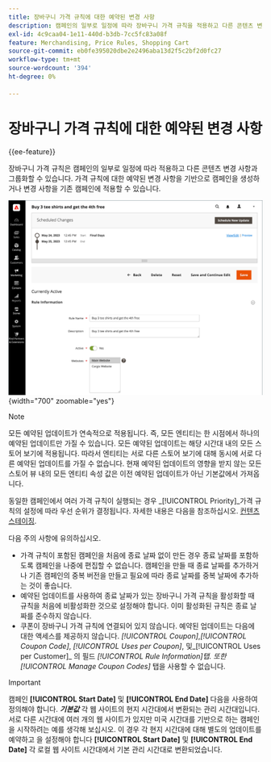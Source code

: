 ```yaml
---
title: 장바구니 가격 규칙에 대한 예약된 변경 사항
description: 캠페인의 일부로 일정에 따라 장바구니 가격 규칙을 적용하고 다른 콘텐츠 변경 사항과 그룹화하는 방법을 알아봅니다.
exl-id: 4c9caa04-1e11-440d-b3db-7cc5fc83a08f
feature: Merchandising, Price Rules, Shopping Cart
source-git-commit: eb0fe395020dbe2e2496aba13d2f5c2bf2d0fc27
workflow-type: tm+mt
source-wordcount: '394'
ht-degree: 0%

---
```


# 장바구니 가격 규칙에 대한 예약된 변경 사항

{{ee-feature}}

장바구니 가격 규칙은 캠페인의 일부로 일정에 따라 적용하고 다른 콘텐츠 변경 사항과 그룹화할 수 있습니다. 가격 규칙에 대한 예약된 변경 사항을 기반으로 캠페인을 생성하거나 변경 사항을 기존 캠페인에 적용할 수 있습니다.

![장바구니 가격 규칙 - 예약된 변경 사항](./assets/content-staging-price-rules-cart-scheduled-changes.png){width="700" zoomable="yes"}

>[!NOTE]
>
>모든 예약된 업데이트가 연속적으로 적용됩니다. 즉, 모든 엔티티는 한 시점에서 하나의 예약된 업데이트만 가질 수 있습니다. 모든 예약된 업데이트는 해당 시간대 내의 모든 스토어 보기에 적용됩니다. 따라서 엔티티는 서로 다른 스토어 보기에 대해 동시에 서로 다른 예약된 업데이트를 가질 수 없습니다. 현재 예약된 업데이트의 영향을 받지 않는 모든 스토어 뷰 내의 모든 엔티티 속성 값은 이전 예약된 업데이트가 아닌 기본값에서 가져옵니다.

동일한 캠페인에서 여러 가격 규칙이 실행되는 경우 _[!UICONTROL Priority]_가격 규칙의 설정에 따라 우선 순위가 결정됩니다. 자세한 내용은 다음을 참조하십시오. [컨텐츠 스테이징](../content-design/content-staging.md).

다음 주의 사항에 유의하십시오.

- 가격 규칙이 포함된 캠페인을 처음에 종료 날짜 없이 만든 경우 종료 날짜를 포함하도록 캠페인을 나중에 편집할 수 없습니다. 캠페인을 만들 때 종료 날짜를 추가하거나 기존 캠페인의 중복 버전을 만들고 필요에 따라 종료 날짜를 중복 날짜에 추가하는 것이 좋습니다.
- 예약된 업데이트를 사용하여 종료 날짜가 있는 장바구니 가격 규칙을 활성화할 때 규칙을 처음에 비활성화한 것으로 설정해야 합니다. 이미 활성화된 규칙은 종료 날짜를 준수하지 않습니다.
- 쿠폰이 장바구니 가격 규칙에 연결되어 있지 않습니다. 예약된 업데이트는 다음에 대한 액세스를 제공하지 않습니다. _[!UICONTROL Coupon]_,_[!UICONTROL Coupon Code]_, _[!UICONTROL Uses per Coupon]_, 및_[!UICONTROL Uses per Customer]_ 의 필드 _[!UICONTROL Rule Information]_탭. 또한_[!UICONTROL Manage Coupon Codes]_ 탭을 사용할 수 없습니다.

>[!IMPORTANT]
>
>캠페인 **[!UICONTROL Start Date]** 및 **[!UICONTROL End Date]** 다음을 사용하여 정의해야 합니다. **_기본값_** 각 웹 사이트의 현지 시간대에서 변환되는 관리 시간대입니다. 서로 다른 시간대에 여러 개의 웹 사이트가 있지만 미국 시간대를 기반으로 하는 캠페인을 시작하려는 예를 생각해 보십시오. 이 경우 각 현지 시간대에 대해 별도의 업데이트를 예약하고 을 설정해야 합니다 **[!UICONTROL Start Date]** 및 **[!UICONTROL End Date]** 각 로컬 웹 사이트 시간대에서 기본 관리 시간대로 변환되었습니다.
